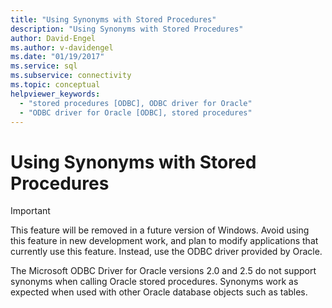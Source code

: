 ```yaml
---
title: "Using Synonyms with Stored Procedures"
description: "Using Synonyms with Stored Procedures"
author: David-Engel
ms.author: v-davidengel
ms.date: "01/19/2017"
ms.service: sql
ms.subservice: connectivity
ms.topic: conceptual
helpviewer_keywords:
  - "stored procedures [ODBC], ODBC driver for Oracle"
  - "ODBC driver for Oracle [ODBC], stored procedures"
---
```

# Using Synonyms with Stored Procedures
> [!IMPORTANT]  
>  This feature will be removed in a future version of Windows. Avoid using this feature in new development work, and plan to modify applications that currently use this feature. Instead, use the ODBC driver provided by Oracle.  
  
 The Microsoft ODBC Driver for Oracle versions 2.0 and 2.5 do not support synonyms when calling Oracle stored procedures. Synonyms work as expected when used with other Oracle database objects such as tables.
